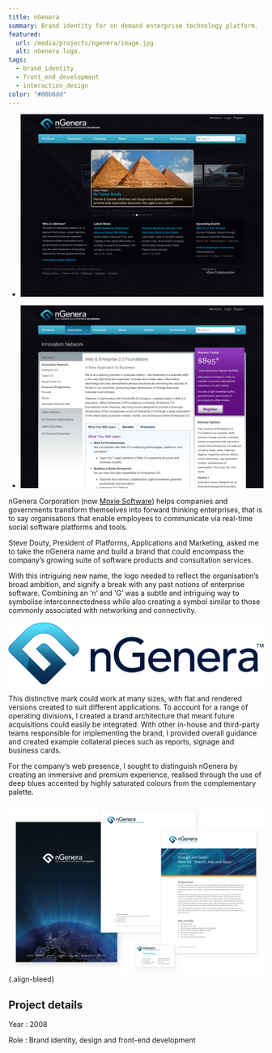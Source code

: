 ```yaml
---
title: nGenera
summary: Brand identity for on demand enterprise technology platform.
featured:
  url: /media/projects/ngenera/image.jpg
  alt: nGenera logo.
tags:
  - brand_identity
  - front_end_development
  - interaction_design
color: "#00b6dd"
---
```


- ![Home page.](../media/projects/ngenera/homepage.png#screenshot)

- ![Workshop description page.](../media/projects/ngenera/workshop.png#screenshot)

nGenera Corporation (now [Moxie Software][1]) helps companies and governments transform themselves into forward thinking enterprises, that is to say organisations that enable employees to communicate via real-time social software platforms and tools.

Steve Douty, President of Platforms, Applications and Marketing, asked me to take the nGenera name and build a brand that could encompass the company’s growing suite of software products and consultation services.

With this intriguing new name, the logo needed to reflect the organisation’s broad ambition, and signify a break with any past notions of enterprise software. Combining an ‘n’ and ‘G’ was a subtle and intriguing way to symbolise interconnectedness while also creating a symbol similar to those commonly associated with networking and connectivity.

![The nGenera logo.](../media/projects/ngenera/logo.svg "nGenera symbol and wordmark.")

This distinctive mark could work at many sizes, with flat and rendered versions created to suit different applications. To account for a range of operating divisions, I created a brand architecture that meant future acquisitions could easily be integrated. With other in-house and third-party teams responsible for implementing the brand, I provided overall guidance and created example collateral pieces such as reports, signage and business cards.

For the company’s web presence, I sought to distinguish nGenera by creating an immersive and premium experience, realised through the use of deep blues accented by highly saturated colours from the complementary palette.

![Examples of brand collateral.](../media/projects/ngenera/collateral.png "Associated brand collateral, including presentation folders, report covers, letterheads and business cards.")
{.align-bleed}

## Project details

Year
: 2008

Role
: Brand identity, design and front-end development

[1]: https://www.gomoxie.com
